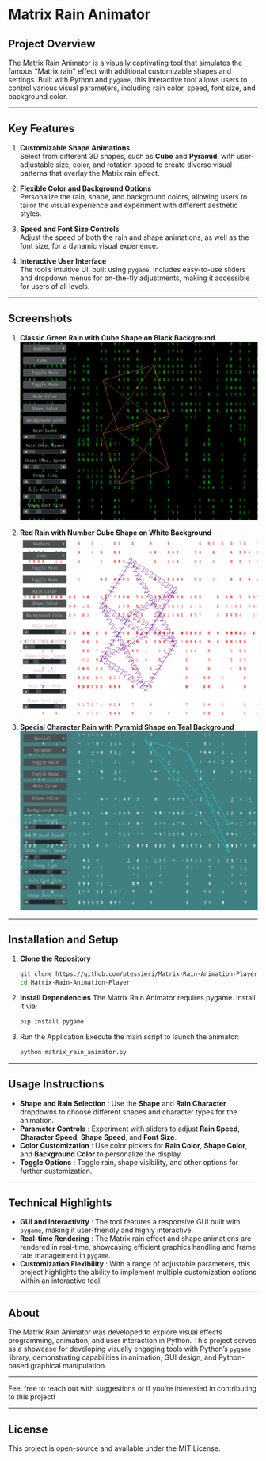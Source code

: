 # Matrix Rain Animator

## Project Overview

The Matrix Rain Animator is a visually captivating tool that simulates the famous "Matrix rain" effect with additional customizable shapes and settings. Built with Python and `pygame`, this interactive tool allows users to control various visual parameters, including rain color, speed, font size, and background color.

---

## Key Features

1. **Customizable Shape Animations**  
   Select from different 3D shapes, such as **Cube** and **Pyramid**, with user-adjustable size, color, and rotation speed to create diverse visual patterns that overlay the Matrix rain effect.

2. **Flexible Color and Background Options**  
   Personalize the rain, shape, and background colors, allowing users to tailor the visual experience and experiment with different aesthetic styles.

3. **Speed and Font Size Controls**  
   Adjust the speed of both the rain and shape animations, as well as the font size, for a dynamic visual experience.

4. **Interactive User Interface**  
   The tool’s intuitive UI, built using `pygame`, includes easy-to-use sliders and dropdown menus for on-the-fly adjustments, making it accessible for users of all levels.

---

## Screenshots

1. **Classic Green Rain with Cube Shape on Black Background**
   ![Classic Green Rain with Cube Shape](https://github.com/ptessieri/Matrix-Rain-Animation-Player/blob/main/Screenshot%202024-10-28%20183343.png?raw=true)

2. **Red Rain with Number Cube Shape on White Background**
   ![Red Rain with Twisting Shape Animation](https://github.com/ptessieri/Matrix-Rain-Animation-Player/blob/main/Screenshot%202024-10-28%20183651.png?raw=true)

3. **Special Character Rain with Pyramid Shape on Teal Background**
   ![Special Character Rain with Pyramid Shape on Teal Background](https://github.com/ptessieri/Matrix-Rain-Animation-Player/blob/main/Screenshot%202024-10-28%20183906.png?raw=true)

---

## Installation and Setup

1. **Clone the Repository**
   ```bash
   git clone https://github.com/ptessieri/Matrix-Rain-Animation-Player.git
   cd Matrix-Rain-Animation-Player
   
2. **Install Dependencies**
   The Matrix Rain Animator requires pygame. Install it via:
   ```bash
   pip install pygame

3. Run the Application
   Execute the main script to launch the animator:
   ```bash
   python matrix_rain_animator.py

---

## Usage Instructions

- **Shape and Rain Selection** : Use the **Shape** and **Rain Character** dropdowns to choose different shapes and character types for the animation.
- **Parameter Controls** : Experiment with sliders to adjust **Rain Speed**, **Character Speed**, **Shape Speed**, and **Font Size**.
- **Color Customization** : Use color pickers for **Rain Color**, **Shape Color**, and **Background Color** to personalize the display.
- **Toggle Options** : Toggle rain, shape visibility, and other options for further customization.

---

## Technical Highlights

- **GUI and Interactivity** : The tool features a responsive GUI built with `pygame`, making it user-friendly and highly interactive.
- **Real-time Rendering** : The Matrix rain effect and shape animations are rendered in real-time, showcasing efficient graphics handling and frame rate management in `pygame`.
- **Customization Flexibility** : With a range of adjustable parameters, this project highlights the ability to implement multiple customization options within an interactive tool.

---

## About

The Matrix Rain Animator was developed to explore visual effects programming, animation, and user interaction in Python. This project serves as a showcase for developing visually engaging tools with Python’s `pygame` library, demonstrating capabilities in animation, GUI design, and Python-based graphical manipulation.

--- 

Feel free to reach out with suggestions or if you’re interested in contributing to this project!

---

## License

This project is open-source and available under the MIT License.



